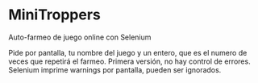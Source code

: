 <h1>MiniTroppers</h1>  

Auto-farmeo de juego online con Selenium  

Pide por pantalla, tu nombre del juego y un entero, que es el numero de veces que repetirá el farmeo. 
Primera versión, no hay control de errores.  
Selenium imprime warnings por pantalla, pueden ser ignorados.
